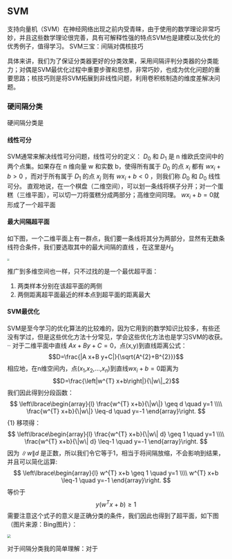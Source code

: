 ## SVM

支持向量机（SVM）在神经网络出现之前内受青睐，由于使用的数学理论非常巧妙，并且这些数学理论很完善，具有可解释性强的特点SVM也是建模以及优化的优秀例子，值得学习。
SVM三宝：间隔对偶核技巧

具体来讲，我们为了保证分类器更好的分类效果，采用间隔评判分类器的分类能力；对偶是SVM最优化过程中重要步骤和思想，非常巧妙，也成为优化问题的重要思路；核技巧则是将SVM拓展到非线性问题，利用卷积核制造的维度差解决问题。

### 硬间隔分类

硬间隔分类是

#### 线性可分

SVM通常来解决线性可分问题，线性可分的定义：
$D_0$ 和 $D_1$ 是 n 维欧氏空间中的两个点集。如果存在 n 维向量 w 和实数 b，使得所有属于 $D_0$ 的点 $x_i$ 都有 $wx_i+b>0$ ，而对于所有属于 $D_1$ 的点 $x_j$ 则有 $wx_i+b<0$ ，则我们称 $D_0$ 和 $D_0$ 线性可分。
直观地说，在一个棋盘（二维空间），可以划一条线将棋子分开；对一个蛋糕（三维平面），可以切一刀将蛋糕分成两部分；高维空间同理。
$wx_i+b=0$就形成了一个超平面

#### 最大间隔超平面
如下图，一个二维平面上有一群点，我们要一条线将其分为两部分，显然有无数条线符合条件，我们要选取其中的最大间隔的直线 ，在这里是$H_3$

<img src="https://amore.oss-cn-hangzhou.aliyuncs.com/img/svm1.png#x" style="zoom: 33%;" />

推广到多维空间也一样，只不过找的是一个最优超平面：

1. 两类样本分别在该超平面的两侧
2. 两侧距离超平面最近的样本点到超平面的距离最大

#### SVM最优化

SVM是至今学习的优化算法的比较难的，因为它用到的数学知识比较多，有些还没有学过，但是这些优化方法十分常见，学会这些优化方法也是学习SVM的收获。·· 
对于二维平面中直线 $Ax+By+C=0$，点(x,y)到直线距离公式：
$$D=\frac{|A x+B y+C|}{\sqrt{A^{2}+B^{2}}}$$
相应地，在n维空间内，点($x_1$,$x_2$,...,$x_n$)到直线$wx_i+b=0$距离为
$$D=\frac{\left|w^{T} x+b\right|}{\|w\|_2}$$ 
我们因此得到分段函数：
$$
\left\lbrace\begin{array}{l}
\frac{w^{T} x+b}{\|w\|} \geq d \quad y=1 \\\\
\frac{w^{T} x+b}{\|w\|} \leq-d \quad y=-1
\end{array}\right.
$$ {1}
移项得：
$$
\left\lbrace\begin{array}{l}
\frac{w^{T} x+b}{\|w\| d} \geq 1 \quad y=1 \\\\
\frac{w^{T} x+b}{\|w\| d} \leq-1 \quad y=-1
\end{array}\right.
$$
因为 $\|w\| d$ 是正数，所以我们令它等于1，相当于将间隔放缩，不会影响到结果，并且可以简化运算:
$$
\left\lbrace\begin{array}{l}
w^{T} x+b \geq 1 \quad y=1 \\\\
w^{T} x+b \leq-1 \quad y=-1
\end{array}\right.
$$
等价于
$$
y(w^{T} x+b) \geq 1
$$
需要注意这个式子的意义是正确分类的条件，我们因此也得到了超平面，如下图（图片来源：Bing图片）：

<img src="https://amore.oss-cn-hangzhou.aliyuncs.com/img/SVM2.png" style="zoom: 50%;" />

对于间隔分类我的简单理解：对于
